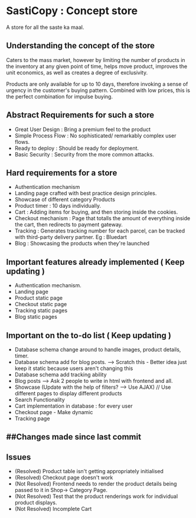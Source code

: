 # SastiCopy : Concept store

A store for all the saste ka maal.

## Understanding the concept of the store

Caters to the mass market, however by limiting the number of products in the
inventory at any given point of time, helps move product,
improves the unit economics, as well as
creates a degree of exclusivity.

Products are only available for up to 10 days, therefore invoking a sense of
urgency in the customer's buying pattern. Combined with low prices, this
is the perfect combination for impulse buying.

## Abstract Requirements for such a store

- Great User Design : Bring a premium feel to the product
- Simple Process Flow : No sophisticated/ remarkably complex user flows.
- Ready to deploy : Should be ready for deployment.
- Basic Security :  Security from the more common attacks.

## Hard requirements for a store

- Authentication mechanism
- Landing page crafted with best practice design principles.
- Showcase of different category Products
- Product timer : 10 days individually.
- Cart : Adding items for buying, and then storing inside the cookies.
- Checkout mechanism : Page that totalls the amount of everything inside the cart, then redirects to payment gateway.
- Tracking : Generates tracking number for each parcel, can be tracked with third-party delivery partner. Eg : Bluedart
- Blog : Showcasing the products when they're launched

## Important features already implemented ( Keep updating )
- Authentication mechanism.
- Landing page
- Product static page
- Checkout static page
- Tracking static pages
- Blog static pages


## Important on the to-do list ( Keep updating )
- Database schema change around to handle images, product details, timer.
- Database schema add for blog posts. --> Scratch this - Better idea just keep it static because users aren't changing this
- Database schema add tracking ability
- Blog posts --> Ask 2 people to write in html with frontend and all.
- Showcase (Update with the help of filters? --> Use AJAX) // Use different pages to display different products
- Search Functionality
- Cart implementation in database : for every user
- Checkout page - Make dynamic
- Tracking page

##Changes made since last commit
-

## Issues
- (Resolved) Product table isn't getting appropriately initialised
- (Resolved) Checkout page doesn't work
- (Not Resolved) Frontend needs to render the product details being passed to it in Shop-> Category Page.
- (Not Resolved) Test that the product renderings work for individual product displays.
- (Not Resolved) Incomplete Cart
